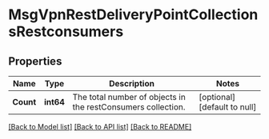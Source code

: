 # MsgVpnRestDeliveryPointCollectionsRestconsumers

## Properties
Name | Type | Description | Notes
------------ | ------------- | ------------- | -------------
**Count** | **int64** | The total number of objects in the restConsumers collection. | [optional] [default to null]

[[Back to Model list]](../README.md#documentation-for-models) [[Back to API list]](../README.md#documentation-for-api-endpoints) [[Back to README]](../README.md)

